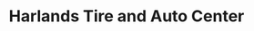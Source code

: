 ---
title: "Harlands Tire and Auto Center"
url: /owatonna/harlands-tire-and-auto-center/
shop: tyres
---